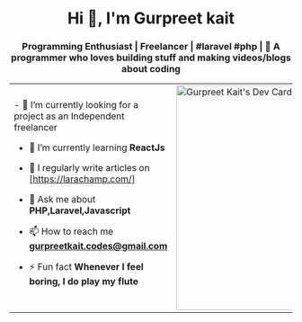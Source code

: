<h1 align="center">Hi 👋, I'm Gurpreet kait</h1>
<h3 align="center">Programming Enthusiast | Freelancer | #laravel #php | 👋 A programmer who loves building stuff and making videos/blogs about coding</h3>

<table>
  <tr>
    <td>
- 🔭 I’m currently looking for a project as an Independent freelancer

- 🌱 I’m currently learning **ReactJs**

- 📝 I regularly write articles on [https://larachamp.com/]

- 💬 Ask me about **PHP,Laravel,Javascript**

- 📫 How to reach me **gurpreetkait.codes@gmail.com**

- ⚡ Fun fact **Whenever I feel boring, I do play my flute**
    </td>
<td>
<a href="https://app.daily.dev/gurpreetkait"><img src="https://api.daily.dev/devcards/f977cffe43d1416aa8d98c9a50f21152.png?r=j4b" width="400" alt="Gurpreet Kait's Dev Card"/>
</td>
    
  </tr>
  </table>
 
